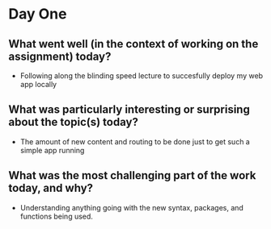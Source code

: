 
# Day One

## What went well (in the context of working on the assignment) today?
- Following along the blinding speed lecture to succesfully deploy my web app locally
    

## What was particularly interesting or surprising about the topic(s) today?
- The amount of new content and routing to be done just to get such a simple app running

## What was the most challenging part of the work today, and why?
- Understanding anything going with the new syntax, packages, and functions being used.


